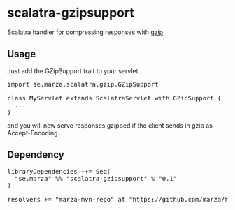 scalatra-gzipsupport
====================

Scalatra handler for compressing responses with <a href="http://en.wikipedia.org/wiki/Gzip">gzip</a>

Usage
----

Just add the GZipSupport trait to your servlet.

<pre>
import se.marza.scalatra.gzip.GZipSupport

class MyServlet extends ScalatraServlet with GZipSupport {
  ...
}
</pre>

and you will now serve responses gzipped if the client sends in gzip as Accept-Encoding.


Dependency
---

<pre>
libraryDependencies ++= Seq(
  "se.marza" %% "scalatra-gzipsupport" % "0.1"
)

resolvers += "marza-mvn-repo" at "https://github.com/marza/mvn-repo/raw/master/releases"
</pre>